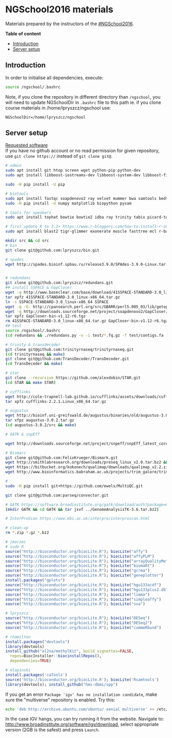 # NGSchool2016 materials
Materials prepared by the instructors of the [#NGSchool2016](https://ngschool.eu/). 

**Table of content**
- [Introduction](#Introduction)
- [Server setup](#server_setup)

## Introduction

In order to initialise all dependencies, execute:
```bash
source /ngschool/.bashrc
```
Note, if you clone the repository in different directory than `/ngschool`,
you will need to update NGSchoolDir in `.bashrc` file to this path
ie. if you clone course materials in /home/lpryszcz/ngschool use:
```
NGSchoolDir=/home/lpryszcz/ngschool
```


## Server setup
[Requested software](https://docs.google.com/spreadsheets/d/1uOQ2-1Yn_DyPd1_KFvpY-YmrS_87V6UZS19AG5akAQc/edit#gid=0)  
If you have no github account or no read permission for given repository, use `git clone https://` instead of `git clone git@`.

```bash
# admin
sudo apt install git htop screen wget python-pip python-dev
sudo apt install libboost-iostreams-dev libboost-system-dev libboost-filesystem-dev zlib1g-dev libgsl2

sudo -H pip install -U pip

# biotools
sudo apt install fastqc soapdenovo2 ray velvet mummer bwa samtools bedtools igv fastx-toolkit last-align
sudo -H pip install -U numpy matplotlib biopython pysam

# tools for speakers
sudo apt install tophat bowtie bowtie2 idba ray trinity tabix picard-tools igv 

# first update R to 3.3+ https://www.r-bloggers.com/how-to-install-r-on-linux-ubuntu-16-04-xenial-xerus/
sudo apt install blast2 tigr-glimmer exonerate muscle fasttree mcl r-base

mkdir src && cd src
# bin
git clone git@github.com:lpryszcz/bin.git

# spades
wget http://spades.bioinf.spbau.ru/release3.9.0/SPAdes-3.9.0-Linux.tar.gz && tar xpfz SPAdes-3.9.0-Linux.tar.gz


# redundans
git clone git@github.com:lpryszcz/redundans.git
## install SSPACE & GapCloser
wget -q http://www.baseclear.com/base/download/41SSPACE-STANDARD-3.0_linux-x86_64.tar.gz
tar xpfz 41SSPACE-STANDARD-3.0_linux-x86_64.tar.gz
ln -s SSPACE-STANDARD-3.0_linux-x86_64 SSPACE
wget -q -O- http://cpansearch.perl.org/src/GBARR/perl5.005_03/lib/getopts.pl > SSPACE/dotlib/getopts.pl
wget -q http://downloads.sourceforge.net/project/soapdenovo2/GapCloser/bin/r6/GapCloser-bin-v1.12-r6.tgz
tar xpfz GapCloser-bin-v1.12-r6.tgz
rm 41SSPACE-STANDARD-3.0_linux-x86_64.tar.gz GapCloser-bin-v1.12-r6.tgz GapCloser_Manual.pdf
## test
source /ngschool/.bashrc
(cd redundans && ./redundans.py -v -i test/*.fq.gz -f test/contigs.fa -o test/run1 --sspacebin $SSPACEBIN)

# trinity & transdecoder
git clone git@github.com:trinityrnaseq/trinityrnaseq.git
(cd trinityrnaseq && make)
git clone git@github.com:TransDecoder/TransDecoder.git
(cd TransDecoder && make)

# star
git clone --recursive https://github.com/alexdobin/STAR.git
(cd STAR && make STAR)

# cufflinks
wget http://cole-trapnell-lab.github.io/cufflinks/assets/downloads/cufflinks-2.2.1.Linux_x86_64.tar.gz
tar xpfz cufflinks-2.2.1.Linux_x86_64.tar.gz

# augustus
wget http://bioinf.uni-greifswald.de/augustus/binaries/old/augustus-3.0.2.tar.gz
tar xfpz augustus-3.0.2.tar.gz 
(cd augustus-3.0.2/src && make)

# GATK & snpEff

wget http://downloads.sourceforge.net/project/snpeff/snpEff_latest_core.zip && unzip snpEff_latest_core.zip

# Bismarc
git clone git@github.com:FelixKrueger/Bismark.git
wget http://smithlabresearch.org/downloads/preseq_linux_v2.0.tar.bz2 && tar -jxvf preseq_linux_v2.0.tar.bz2
wget https://bitbucket.org/kokonech/qualimap/downloads/qualimap_v2.2.zip && unzip qualimap_v2.2.zip
wget http://www.bioinformatics.babraham.ac.uk/projects/trim_galore/trim_galore_v0.4.1.zip && unzip trim_galore_v0.4.1.zip

# 
sudo -H pip install git+https://github.com/ewels/MultiQC.git

git clone git@github.com:parseq/convector.git

# GATK https://software.broadinstitute.org/gatk/download/auth?package=GATK
(mkdir GATK && cd GATK && tar jxvf ../GenomeAnalysisTK-3.6.tar.bz2)

# InterProScan https://www.ebi.ac.uk/interpro/interproscan.html

# clean-up
rm *.zip *.gz *.bz2
```

```R
# jmarzec
# sudo R
source("http://bioconductor.org/biocLite.R"); biocLite("affy")
source("http://bioconductor.org/biocLite.R"); biocLite("affyPLM")
source("http://bioconductor.org/biocLite.R"); biocLite("arrayQualityMetrics")
source("http://bioconductor.org/biocLite.R"); biocLite("biomaRt")
source("http://bioconductor.org/biocLite.R"); biocLite("gcrma")
source("http://bioconductor.org/biocLite.R"); biocLite("geneplotter")
install.packages("gplots")
source("http://bioconductor.org/biocLite.R"); biocLite("hgu133acdf")
source("http://bioconductor.org/biocLite.R"); biocLite("hgu133plus2.db")
source("http://bioconductor.org/biocLite.R"); biocLite("limma")
source("http://bioconductor.org/biocLite.R"); biocLite("simpleaffy")
source("http://bioconductor.org/biocLite.R"); biocLite("sva")

# lpryszcz
source("http://bioconductor.org/biocLite.R"); biocLite("DESeq")
source("http://bioconductor.org/biocLite.R"); biocLite("DESeq2")
source("http://bioconductor.org/biocLite.R"); biocLite("cummeRbund")

# rhamilton
install.packages("devtools")
library(devtools)
install_github("al2na/methylKit", build_vignettes=FALSE, 
  repos=BiocInstaller::biocinstallRepos(),
  dependencies=TRUE)

# mlapinski
install.packages('caTools')
source('http://bioconductor.org/biocLite.R'); biocLite('Rsamtools')
library(devtools); install_github("hms-dbmi/spp")

```

If you get an error `Package 'igv' has no installation candidate`, make sure the "multiverse" repository is enabled. Try this:

``` bash
echo 'deb http://archive.ubuntu.com/ubuntu/ xenial multiverse' >> /etc/apt/sources.list
```

In the case IGV hangs, you can try running it from the website. Navigate to: http://www.broadinstitute.org/software/igv/download, select appropriate version (2GB is the safest) and press `Launch`. 
